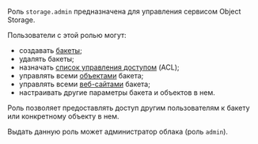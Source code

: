 Роль `storage.admin` предназначена для управления сервисом Object Storage.

Пользователи с этой ролью могут:
* создавать [бакеты](../../storage/concepts/bucket.md);
* удалять бакеты;
* назначать [список управления доступом](../../storage/concepts/acl.md) (ACL);
* управлять всеми [объектами](../../storage/concepts/object.md) бакета;
* управлять всеми [веб-сайтами](../../storage/concepts/hosting.md) бакета;
* настраивать другие параметры бакета и объектов в нем.

Роль позволяет предоставлять доступ другим пользователям к бакету или конкретному объекту в нем.

Выдать данную роль может администратор облака (роль `admin`).